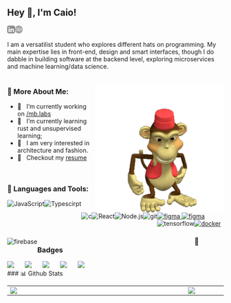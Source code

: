 ## Hey 👋, I'm Caio!
<a href='https://www.linkedin.com/in/caiotheodoro1/' target="_blank"><img align='left' alt="linkedin" src="https://raw.githubusercontent.com/caiotheodoro/caiotheodoro/372fbec3b480ebeb392982c958024e30b6a9d907/assets/linkedin.svg" height='18px'/></a>
<a href='https://caiotheodoro.vercel.app/' target="_blank"><img alt="kaggle" src="https://raw.githubusercontent.com/caiotheodoro/caiotheodoro/931b814dfe67e7ee2bdf12863fcd98fd68c8d442/assets/world-wide-web-svgrepo-com.svg" height='18px'/></a>


I am a versatilist student who explores different hats on programming. My main expertise lies in front-end, design and smart interfaces, though I do dabble in building software at the backend level, exploring microservices and machine learning/data science.
<br/>
<br/>
 
  <img align="right" alt="GIF"  src="./images/dfed.gif" width="300px">
  
### 🧐 More About Me:

- 🔭 &nbsp; I’m currently working on [/mb.labs](https://www.mblabs.com.br/)
- 🌱 &nbsp; I’m currently learning rust and unsupervised learning; 
- 🏡 &nbsp; I am very interested in architecture and fashion.
- 📝 &nbsp; Checkout my [resume](https://drive.google.com/file/d/19i6IiTDYHvo1SJSX-y9xvwYZAgXHxO-p/view?usp=sharing)

<br>

### 🔨 Languages and Tools:
<a href="https://developer.mozilla.org/en-US/docs/Web/JavaScript" target="_blank"> <img align="left" alt="JavaScript" height ="42px"  src="https://raw.githubusercontent.com/rahul-jha98/github_readme_icons/main/language_and_tools/square/javascript/javascript.svg"> </a>
<a href="https://www.typescriptlang.org/" target="_blank"><img align="left" alt="Typescirpt" height ="42px" src="https://raw.githubusercontent.com/rahul-jha98/github_readme_icons/main/language_and_tools/square/typescript/typescript.svg"></a>

<a href="https://devdocs.io/c/" target="_blank"> <img src="https://raw.githubusercontent.com/rahul-jha98/github_readme_icons/main/language_and_tools/square/c/c.svg" alt="figma" height='42px'/> </a><a href="https://www.python.org" target="_blank"><img align="left" alt="c" height ="42px" src="https://raw.githubusercontent.com/rahul-jha98/github_readme_icons/main/language_and_tools/square/python/python.svg"></a>
<a href="https://reactjs.org/" target="_blank"> <img align="left" alt="React" height ="42px" src="https://raw.githubusercontent.com/rahul-jha98/github_readme_icons/main/language_and_tools/square/react/react.svg"></a>
<a href="https://nodejs.org" target="_blank"><img align="left" alt="Node.js" height ="42px" src="https://raw.githubusercontent.com/rahul-jha98/github_readme_icons/main/language_and_tools/square/node/node.svg"></a>
<a href="https://git-scm.com/" target="_blank"> <img src="https://raw.githubusercontent.com/rahul-jha98/github_readme_icons/main/language_and_tools/square/git-scm/git-scm.svg" align="left" alt="git" height='42px'/> </a>
<a href="https://www.figma.com/" target="_blank"> <img src="https://raw.githubusercontent.com/rahul-jha98/github_readme_icons/main/language_and_tools/square/figma/figma.svg" alt="figma" height='42px'/> </a>
<a href="https://www.docker.com/" target="_blank"> <img src="https://raw.githubusercontent.com/rahul-jha98/github_readme_icons/main/language_and_tools/square/docker/docker.svg" alt="docker" height='42px'/> </a>
<a href="https://www.tensorflow.org" target="_blank"> <img align="left" src="https://raw.githubusercontent.com/rahul-jha98/github_readme_icons/main/language_and_tools/square/tensorflow/tensorflow.svg" alt="tensorflow" height="42px"/> </a> 
<a href="https://firebase.google.com/" target="_blank"> <img align="left" src="https://raw.githubusercontent.com/rahul-jha98/github_readme_icons/main/language_and_tools/square/firebase/firebase.svg" alt="firebase" height ="42px"/> </a>
<br>

### 📃 Badges
<div style="display: flex; gap: 25px;">
<a href="https://www.credly.com/badges/dfb80bc9-7630-436a-8513-7e71720bb3bc" target="_blank"><img src="https://images.credly.com/size/140x140/images/d41de2b7-cbc2-47ec-bcf1-ebecbe83872f/GCC_badge_DA_1000x1000.png" /></a>
 <a href="https://www.credly.com/badges/90b08c08-aea7-4d8a-9585-5d2d3a212812" target="_blank"><img src="https://images.credly.com/size/140x140/images/fa418e1b-119d-4e79-b663-e6c20dfff214/Full_Stack_Cloud_Development_Capstone_Project.png" /></a>
 <a href="https://www.credly.com/badges/201790b1-a774-483b-8147-14553a17da23" target="_blank"><img src="https://images.credly.com/size/140x140/images/a856d3ba-1aa7-4e93-8c15-8d65cec6368d/image.png" /></a>
  <a href="https://www.coursera.org/account/accomplishments/professional-cert/R9VWV28S6RHK" target="_blank"><img src="https://images.credly.com/size/140x140/images/f02ef07e-9cc2-4bc4-a316-ccfaedde8559/Professional_Certificate_-_IBM_Machine_Language.png" /></a>
   <a href="https://www.coursera.org/account/accomplishments/professional-cert/7YW27R22BX2M" target="_blank"><img src="https://images.credly.com/size/140x140/images/0e284c3f-5164-4b21-8660-0d84737941bc/image.png" /></a>
</div>
### 📊 Github Stats
<center>
  <table>
    <tr>
        <td><img width="400px" align="left" src="https://github-readme-stats.vercel.app/api/top-langs/?username=caiotheodoro&hide=html&layout=compact&theme=dark" /></td>
        <td><img width="495px" align="left" src="https://github-readme-stats.vercel.app/api?username=caiotheodoro&theme=dark&count_private=true"/></td>
    </tr>   
  </table>
</center>  

<br>

